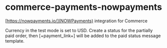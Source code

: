 # commerce-payments-nowpayments
[https://nowpayments.io/](NOWPayments) integration for Commerce

Currency in the test mode is set to USD.
Create a status for the partially paid order, then [+payment_link+] will be added to the paid status message template.
